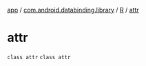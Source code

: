 [app](../../../index.md) / [com.android.databinding.library](../../index.md) / [R](../index.md) / [attr](./index.md)

# attr

`class attr`
`class attr`